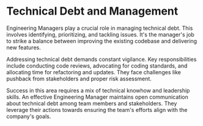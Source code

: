 # Technical Debt and Management

Engineering Managers play a crucial role in managing technical debt. This involves identifying, prioritizing, and tackling issues. It's the manager's job to strike a balance between improving the existing codebase and delivering new features. 

Addressing technical debt demands constant vigilance. Key responsibilities include conducting code reviews, advocating for coding standards, and allocating time for refactoring and updates. They face challenges like pushback from stakeholders and proper risk assessment.

Success in this area requires a mix of technical knowhow and leadership skills. An effective Engineering Manager maintains open communication about technical debt among team members and stakeholders. They leverage their actions towards ensuring the team's efforts align with the company's goals.